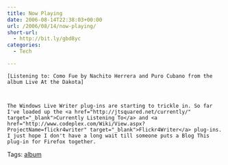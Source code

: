 ```yaml
---
title: Now Playing
date: 2006-08-14T22:38:03+00:00
url: /2006/08/14/now-playing/
short-url:
  - http://bit.ly/gbd8yc
categories:
  - Tech

---
```

<div class='microid-mailto+http:sha1:e6d98a80f1efc72f32fce6c56778cba82d618c09'>
  
    [Listening to: Como Fue by Nachito Herrera and Puro Cubano from the album Live At the Dakota]
  
  
  
    The Windows Live Writer plug-ins are starting to trickle in. So far I've loaded up the <a href="http://jtsquared.net/currently/" target="_blank">Currently Listening To</a> and <a href="http://www.codeplex.com/Wiki/View.aspx?ProjectName=flickr4writer" target="_blank">Flickr4Writer</a> plug-ins. I just hope I don't have a long wait till someone puts a Blog This plug-in for Firefox together.
  
</div>

<div class="st-post-tags">
  Tags: <a href="http://www.cavort.org/tag/album/" title="album" rel="tag">album</a><br />
</div>